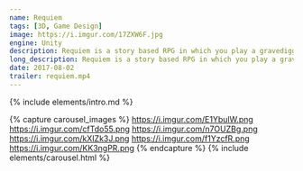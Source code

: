 ```yaml
---
name: Requiem
tags: [3D, Game Design]
image: https://i.imgur.com/17ZXW6F.jpg
engine: Unity
description: Requiem is a story based RPG in which you play a gravedigger, the only remaining inhabitant of a cursed village deep in the mountains called Dunstan. 
long_description: Requiem is a story based RPG in which you play a gravedigger, the only remaining inhabitant of a cursed village deep in the mountains called Dunstan. You have sworn to find out why the village is haunted by all those restless souls that are now roaming around the tunnels of Dunstan and to put them all to rest.
date: 2017-08-02
trailer: requiem.mp4
---
```


{% include elements/intro.md %}



{% capture carousel_images %}
https://i.imgur.com/E1YbulW.png
https://i.imgur.com/cfTdo55.png
https://i.imgur.com/n7OUZBg.png
https://i.imgur.com/kXIZk3J.png
https://i.imgur.com/f1YzcfR.png
https://i.imgur.com/KK3ngPR.png
{% endcapture %}
{% include elements/carousel.html %}
